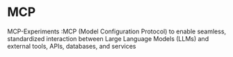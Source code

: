 # MCP
MCP-Experiments :MCP (Model Configuration Protocol) to enable seamless, standardized interaction between Large Language Models (LLMs) and external tools, APIs, databases, and services
